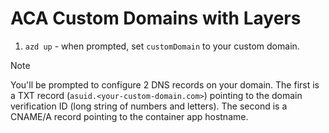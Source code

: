 # ACA Custom Domains with Layers

1. `azd up` - when prompted, set `customDomain` to your custom domain.

> [!NOTE] 
> You'll be prompted to configure 2 DNS records on your domain. The first is a TXT record (`asuid.<your-custom-domain.com>`) pointing to the domain verification ID (long string of numbers and letters). The second is a CNAME/A record pointing to the container app hostname.
